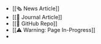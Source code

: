 - [[🗞 News Article]]
- [[📝 Journal Article]]
- [[🔗 GitHub Repo]]
- [[⚠️ Warning: Page In-Progress]]
-